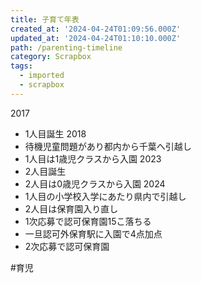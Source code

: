 ```yaml
---
title: 子育て年表
created_at: '2024-04-24T01:09:56.000Z'
updated_at: '2024-04-24T01:10:10.000Z'
path: /parenting-timeline
category: Scrapbox
tags:
  - imported
  - scrapbox
---
```

2017
- 1人目誕生
2018
- 待機児童問題があり都内から千葉へ引越し
- 1人目は1歳児クラスから入園
2023
- 2人目誕生
- 2人目は0歳児クラスから入園
2024
- 1人目の小学校入学にあたり県内で引越し
- 2人目は保育園入り直し
- 1次応募で認可保育園15こ落ちる
- 一旦認可外保育駅に入園で4点加点
- 2次応募で認可保育園

#育児

